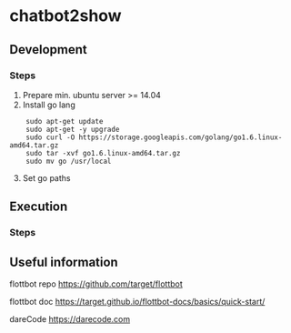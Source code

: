 # chatbot2show


## Development

### Steps

1. Prepare min. ubuntu server >= 14.04
2. Install go lang
```
    sudo apt-get update
    sudo apt-get -y upgrade
    sudo curl -O https://storage.googleapis.com/golang/go1.6.linux-amd64.tar.gz
    sudo tar -xvf go1.6.linux-amd64.tar.gz
    sudo mv go /usr/local
```
3. Set go paths

## Execution

### Steps


## Useful information

flottbot repo https://github.com/target/flottbot

flottbot doc  https://target.github.io/flottbot-docs/basics/quick-start/

dareCode https://darecode.com
